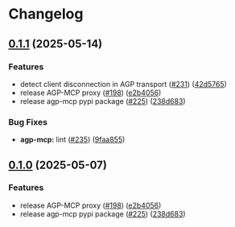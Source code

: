 # Changelog

## [0.1.1](https://github.com/agntcy/agp/compare/agp-mcp-v0.1.0...agp-mcp-v0.1.1) (2025-05-14)


### Features

* detect client disconnection in AGP transport ([#231](https://github.com/agntcy/agp/issues/231)) ([42d5765](https://github.com/agntcy/agp/commit/42d57657ef32dc5c28db11c9f994aa0548328dfc))
* release AGP-MCP proxy ([#198](https://github.com/agntcy/agp/issues/198)) ([e2b4056](https://github.com/agntcy/agp/commit/e2b40564da271e8bfa732e81a3ce41690b0e6663))
* release agp-mcp pypi package ([#225](https://github.com/agntcy/agp/issues/225)) ([238d683](https://github.com/agntcy/agp/commit/238d68300134dc6771191077b9b18525609bb7af))


### Bug Fixes

* **agp-mcp:** lint ([#235](https://github.com/agntcy/agp/issues/235)) ([9faa855](https://github.com/agntcy/agp/commit/9faa855580681711de571ca5260f0da98461b74b))

## [0.1.0](https://github.com/agntcy/agp/compare/agp-mcp-v0.1.0...agp-mcp-v0.1.0) (2025-05-07)


### Features

* release AGP-MCP proxy ([#198](https://github.com/agntcy/agp/issues/198)) ([e2b4056](https://github.com/agntcy/agp/commit/e2b40564da271e8bfa732e81a3ce41690b0e6663))
* release agp-mcp pypi package ([#225](https://github.com/agntcy/agp/issues/225)) ([238d683](https://github.com/agntcy/agp/commit/238d68300134dc6771191077b9b18525609bb7af))
